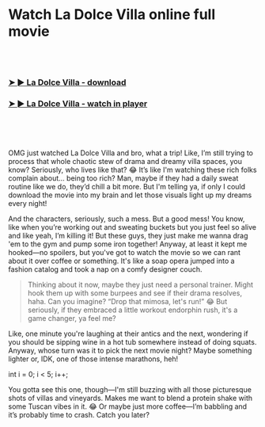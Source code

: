 <h1>Watch La Dolce Villa online full movie</h1>


<br><br>

<h3><a href="https://Gabes-renssabdifoo1984.github.io/ptnagvwmsz/">➤ ► La Dolce Villa - download</a></h3> 
<h3><a href="https://Gabes-renssabdifoo1984.github.io/ptnagvwmsz/">➤ ► La Dolce Villa - watch in player</a></h3>


<br><br><br>


OMG just watched La Dolce Villa and bro, what a trip! Like, I’m still trying to process that whole chaotic stew of drama and dreamy villa spaces, you know? Seriously, who lives like that? 😂 It’s like I'm watching these rich folks complain about… being too rich? Man, maybe if they had a daily sweat routine like we do, they’d chill a bit more. But I'm telling ya, if only I could download the movie into my brain and let those visuals light up my dreams every night!

And the characters, seriously, such a mess. But a good mess! You know, like when you’re working out and sweating buckets but you just feel so alive and like yeah, I’m killing it! But these guys, they just make me wanna drag 'em to the gym and pump some iron together! Anyway, at least it kept me hooked—no spoilers, but you've got to watch the movie so we can rant about it over coffee or something. It's like a soap opera jumped into a fashion catalog and took a nap on a comfy designer couch.

> Thinking about it now, maybe they just need a personal trainer. Might hook them up with some burpees and see if their drama resolves, haha. Can you imagine? “Drop that mimosa, let's run!” 😂 But seriously, if they embraced a little workout endorphin rush, it's a game changer, ya feel me?

Like, one minute you're laughing at their antics and the next, wondering if you should be sipping wine in a hot tub somewhere instead of doing squats. Anyway, whose turn was it to pick the next movie night? Maybe something lighter or, IDK, one of those intense marathons, heh!

int i = 0; i < 5; i++;

You gotta see this one, though—I'm still buzzing with all those picturesque shots of villas and vineyards. Makes me want to blend a protein shake with some Tuscan vibes in it. 😂 Or maybe just more coffee—I’m babbling and it’s probably time to crash. Catch you later?
